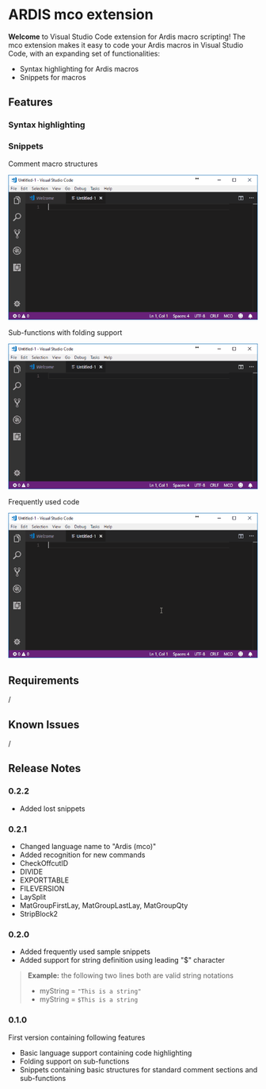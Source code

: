 # ARDIS mco extension

__Welcome__ to Visual Studio Code extension for Ardis macro scripting! The mco extension makes it easy to code your Ardis macros in Visual Studio Code, with an expanding set of functionalities:

* Syntax highlighting for Ardis macros
* Snippets for macros

## Features

### Syntax highlighting


### Snippets

Comment macro structures

![Comment](https://raw.githubusercontent.com/Klercken/Ardis-mco/master/images/comment.gif)

Sub-functions with folding support

![SubFunctions](https://raw.githubusercontent.com/Klercken/Ardis-mco/master/images/subfunctions.gif)

Frequently used code

![FreqCode](https://raw.githubusercontent.com/Klercken/Ardis-mco/master/images/freqcode.gif)

## Requirements

/

## Known Issues

/

## Release Notes

### 0.2.2

* Added lost snippets

### 0.2.1

* Changed language name to "Ardis (mco)"
* Added recognition for new commands
 * CheckOffcutID
 * DIVIDE
 * EXPORTTABLE
 * FILEVERSION
 * LaySplit
 * MatGroupFirstLay, MatGroupLastLay, MatGroupQty
 * StripBlock2

### 0.2.0

* Added frequently used sample snippets
* Added support for string definition using leading "$" character
> **Example:** the following two lines both are valid string notations
> * myString = ``` "This is a string" ```
> * myString = ``` $This is a string ```

### 0.1.0

First version containing following features
* Basic language support containing code highlighting
* Folding support on sub-functions
* Snippets containing basic structures for standard comment sections and sub-functions
